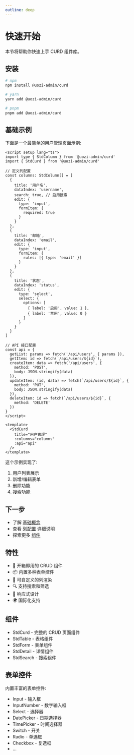 ```yaml
---
outline: deep
---
```


# 快速开始

本节将帮助你快速上手 CURD 组件库。

## 安装

```bash
# npm
npm install @uozi-admin/curd

# yarn
yarn add @uozi-admin/curd

# pnpm
pnpm add @uozi-admin/curd
```

## 基础示例

下面是一个最简单的用户管理页面示例:

```vue
<script setup lang="ts">
import type { StdColumn } from '@uozi-admin/curd'
import { StdCurd } from '@uozi-admin/curd'

// 定义列配置
const columns: StdColumn[] = [
  {
    title: '用户名',
    dataIndex: 'username',
    search: true, // 启用搜索
    edit: {
      type: 'input',
      formItem: {
        required: true
      }
    }
  },
  {
    title: '邮箱',
    dataIndex: 'email',
    edit: {
      type: 'input',
      formItem: {
        rules: [{ type: 'email' }]
      }
    }
  },
  {
    title: '状态',
    dataIndex: 'status',
    edit: {
      type: 'select',
      select: {
        options: [
          { label: '启用', value: 1 },
          { label: '禁用', value: 0 }
        ]
      }
    }
  }
]

// API 接口配置
const api = {
  getList: params => fetch('/api/users', { params }),
  getItem: id => fetch(`/api/users/${id}`),
  createItem: data => fetch('/api/users', {
    method: 'POST',
    body: JSON.stringify(data)
  }),
  updateItem: (id, data) => fetch(`/api/users/${id}`, {
    method: 'PUT',
    body: JSON.stringify(data)
  }),
  deleteItem: id => fetch(`/api/users/${id}`, {
    method: 'DELETE'
  })
}
</script>

<template>
  <StdCurd
    title="用户管理"
    :columns="columns"
    :api="api"
  />
</template>
```

这个示例实现了:

1. 用户列表展示
2. 新增/编辑表单
3. 删除功能
4. 搜索功能

## 下一步

- 了解 [基础概念](./basic-concepts.md)
- 查看 [列配置](./core/column.md) 详细说明
- 探索更多 [组件](./components/std-curd.md)

## 特性

- 🚀 开箱即用的 CRUD 组件
- 📦 内置多种表单控件
- 🎨 可自定义的列渲染
- 🔍 支持搜索和筛选
- 📱 响应式设计
- 🌍 国际化支持

## 组件

- StdCurd - 完整的 CRUD 页面组件
- StdTable - 表格组件
- StdForm - 表单组件
- StdDetail - 详情组件
- StdSearch - 搜索组件

## 表单控件

内置丰富的表单控件:

- Input - 输入框
- InputNumber - 数字输入框
- Select - 选择器
- DatePicker - 日期选择器
- TimePicker - 时间选择器
- Switch - 开关
- Radio - 单选框
- Checkbox - 复选框
- ...

